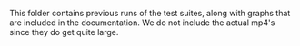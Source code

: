 This folder contains previous runs of the test suites, along with graphs that are included in the documentation.
We do not include the actual mp4's since they do get quite large.
